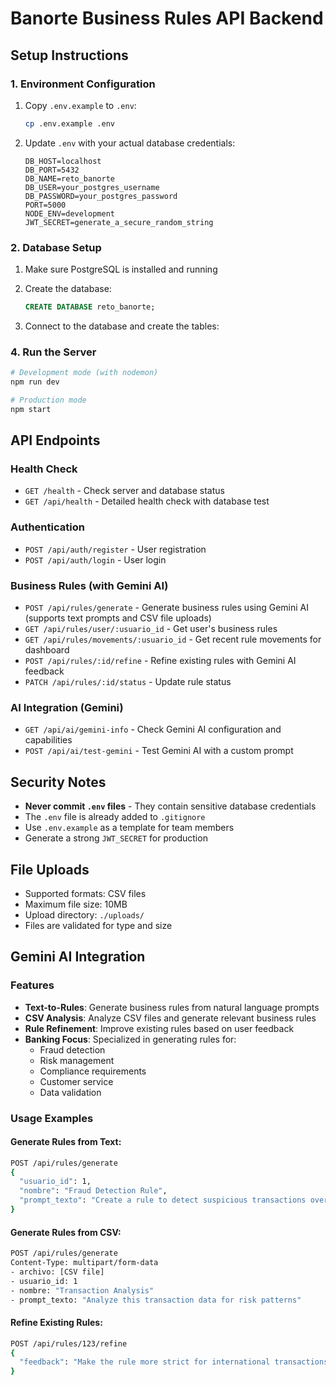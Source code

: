 # Banorte Business Rules API Backend

## Setup Instructions

### 1. Environment Configuration
1. Copy `.env.example` to `.env`:
   ```bash
   cp .env.example .env
   ```

2. Update `.env` with your actual database credentials:
   ```
   DB_HOST=localhost
   DB_PORT=5432
   DB_NAME=reto_banorte
   DB_USER=your_postgres_username
   DB_PASSWORD=your_postgres_password
   PORT=5000
   NODE_ENV=development
   JWT_SECRET=generate_a_secure_random_string
   ```

### 2. Database Setup
1. Make sure PostgreSQL is installed and running
2. Create the database:
   ```sql
   CREATE DATABASE reto_banorte;
   ```

3. Connect to the database and create the tables:

### 4. Run the Server
```bash
# Development mode (with nodemon)
npm run dev

# Production mode
npm start
```

## API Endpoints

### Health Check
- `GET /health` - Check server and database status
- `GET /api/health` - Detailed health check with database test

### Authentication
- `POST /api/auth/register` - User registration
- `POST /api/auth/login` - User login

### Business Rules (with Gemini AI)
- `POST /api/rules/generate` - Generate business rules using Gemini AI (supports text prompts and CSV file uploads)
- `GET /api/rules/user/:usuario_id` - Get user's business rules
- `GET /api/rules/movements/:usuario_id` - Get recent rule movements for dashboard
- `POST /api/rules/:id/refine` - Refine existing rules with Gemini AI feedback
- `PATCH /api/rules/:id/status` - Update rule status

### AI Integration (Gemini)
- `GET /api/ai/gemini-info` - Check Gemini AI configuration and capabilities
- `POST /api/ai/test-gemini` - Test Gemini AI with a custom prompt

## Security Notes

- **Never commit `.env` files** - They contain sensitive database credentials
- The `.env` file is already added to `.gitignore`
- Use `.env.example` as a template for team members
- Generate a strong `JWT_SECRET` for production

## File Uploads

- Supported formats: CSV files
- Maximum file size: 10MB
- Upload directory: `./uploads/`
- Files are validated for type and size

## Gemini AI Integration

### Features
- **Text-to-Rules**: Generate business rules from natural language prompts
- **CSV Analysis**: Analyze CSV files and generate relevant business rules
- **Rule Refinement**: Improve existing rules based on user feedback
- **Banking Focus**: Specialized in generating rules for:
  - Fraud detection
  - Risk management  
  - Compliance requirements
  - Customer service
  - Data validation

### Usage Examples

#### Generate Rules from Text:
```bash
POST /api/rules/generate
{
  "usuario_id": 1,
  "nombre": "Fraud Detection Rule",
  "prompt_texto": "Create a rule to detect suspicious transactions over $10,000"
}
```

#### Generate Rules from CSV:
```bash
POST /api/rules/generate
Content-Type: multipart/form-data
- archivo: [CSV file]
- usuario_id: 1
- nombre: "Transaction Analysis"
- prompt_texto: "Analyze this transaction data for risk patterns"
```

#### Refine Existing Rules:
```bash
POST /api/rules/123/refine
{
  "feedback": "Make the rule more strict for international transactions"
}
```